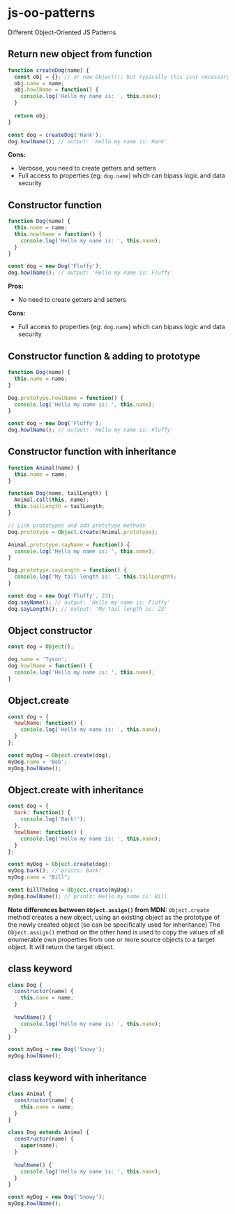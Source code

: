 # js-oo-patterns
Different Object-Oriented JS Patterns

## Return new object from function

```javascript
function createDog(name) {
  const obj = {}; // or new Object(); but typically this isnt necessary
  obj.name = name;
  obj.howlName = function() {
    console.log('Hello my name is: ', this.name);
  }
  
  return obj;
}

const dog = createDog('Hank');
dog.howlName(); // output: 'Hello my name is: Hank'
```

**Cons:**
* Verbose, you need to create getters and setters
* Full access to properties (eg: `dog.name`) which can bipass logic and data security


## Constructor function

```javascript
function Dog(name) {
  this.name = name;
  this.howlName = function() {
    console.log('Hello my name is: ', this.name);
  }
}

const dog = new Dog('Fluffy');
dog.howlName(); // output: 'Hello my name is: Fluffy'
```

**Pros:**
* No need to create getters and setters

**Cons:**
* Full access to properties (eg: `dog.name`) which can bipass logic and data security


## Constructor function & adding to prototype

```javascript
function Dog(name) {
  this.name = name;
}

Dog.prototype.howlName = function() {
  console.log('Hello my name is: ', this.name);
}

const dog = new Dog('Fluffy');
dog.howlName(); // output: 'Hello my name is: Fluffy'
```

## Constructor function with inheritance

```javascript
function Animal(name) {
  this.name = name;
}

function Dog(name, tailLength) {
  Animal.call(this, name);
  this.tailLength = tailLength;
}

// Link prototypes and add prototype methods
Dog.prototype = Object.create(Animal.prototype);

Animal.prototype.sayName = function() {
  console.log('Hello my name is: ', this.name);
}

Dog.prototype.sayLength = function() {
  console.log('My tail length is: ', this.tailLength);
}

const dog = new Dog('Fluffy', 23);
dog.sayName(); // output: 'Hello my name is: Fluffy'
dog.sayLength(); // output: 'My tail length is: 23'
```

## Object constructor

```javascript
const dog = Object();

dog.name = 'Tyson';
dog.howlName = function() {
  console.log('Hello my name is: ', this.name);
}
```

## Object.create

```javascript
const dog = {
  howlName: function() {
    console.log('Hello my name is: ', this.name);
  }
};

const myDog = Object.create(dog);
myDog.name = 'Bob';
myDog.howlName();
```

## Object.create with inheritance

```javascript
const dog = {
  bark: function() {
    console.log('Bark!');
  },
  howlName: function() {
    console.log('Hello my name is: ', this.name);
  }
};

const myDog = Object.create(dog);
myDog.bark(); // prints: Bark!
myDog.name = "Bill";

const billTheDog = Object.create(myDog);
myDog.howlName(); // prints: Hello my name is: Bill
```

**Note differences between `Object.assign()` from MDN:** `Object.create` method creates a new object, using an existing object as the prototype of the newly created object (so can be specifically used for inheritance)
The `Object.assign()` method on the other hand is used to copy the values of all enumerable own properties from one or more source objects to a target object. It will return the target object.

## class keyword

```javascript
class Dog {
  constructor(name) {
    this.name = name;
  }
  
  howlName() {
    console.log('Hello my name is: ', this.name);
  }
}

const myDog = new Dog('Snowy');
myDog.howlName();
```

## class keyword with inheritance

```javascript
class Animal {
  constructor(name) {
    this.name = name;
  }
}

class Dog extends Animal {
  constructor(name) {
    super(name);
  }
  
  howlName() {
    console.log('Hello my name is: ', this.name);
  }
}

const myDog = new Dog('Snowy');
myDog.howlName();
```
